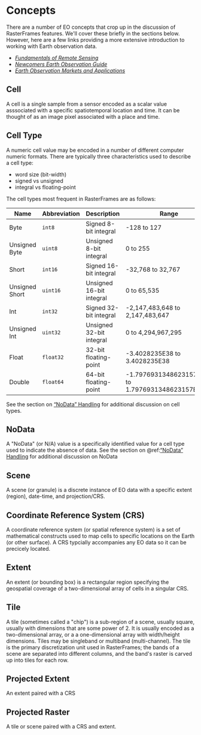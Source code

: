 # Concepts

There are a number of EO concepts that crop up in the discussion of RasterFrames features. We'll cover these briefly in the sections below. However, here are a few links providing a more extensive introduction to working with Earth observation data. 

* [_Fundamentals of Remote Sensing_](https://www.nrcan.gc.ca/maps-tools-and-publications/satellite-imagery-and-air-photos/tutorial-fundamentals-remote-sensing/9309)
* [_Newcomers Earth Observation Guide_](https://business.esa.int/newcomers-earth-observation-guide)
* [_Earth Observation Markets and Applications_](https://www.ofcom.org.uk/__data/assets/pdf_file/0021/82047/introduction_eo_for_ofcom_june_2015_no_video.pdf)

## Cell

A cell is a single sample from a sensor encoded as a scalar value asssociated with a specific spatiotemporal location and time. It can be thought of as an image pixel associated with a place and time. 

## Cell Type

A numeric cell value may be encoded in a number of different computer numeric formats. There are typically three characteristics used to describe a cell type:
* word size (bit-width)
* signed vs unsigned
* integral vs floating-point


The cell types most frequent in RasterFrames are as follows:

| Name | Abbreviation | Description | Range |
| --- | --- | --- | --- |
| Byte | `int8` | Signed 8-bit integral | -128 to 127 |
| Unsigned Byte | `uint8` | Unsigned 8-bit integral | 0 to 255 |
| Short | `int16` | Signed 16-bit integral | -32,768 to 32,767 |
| Unsigned Short | `uint16` | Unsigned 16-bit integral | 0 to 65,535 |
| Int | `int32` | Signed 32-bit integral | -2,147,483,648 to 2,147,483,647 |
| Unsigned Int | `uint32` | Unsigned 32-bit integral | 0 to 4,294,967,295 |
| Float | `float32` | 32-bit floating-point | -3.4028235E38 to 3.4028235E38 |
| Double | `float64` | 64-bit floating-point | -1.7976931348623157E308 to 1.7976931348623157E308 |

See the section on [“NoData” Handling](nodata-handling.md) for additional discussion on cell types.

## NoData

A "NoData" (or N/A) value is a specifically identified value for a cell type used to indicate the absence of data. See the section on @ref:[“NoData” Handling](nodata-handling.md) for additional discussion on NoData

## Scene

A scene (or granule) is a discrete instance of EO data with a specific extent (region), date-time, and projection/CRS. 

## Coordinate Reference System (CRS)

A coordinate reference system (or spatial reference system) is a set of mathematical constructs used to map cells to specific locations on the Earth (or other surface). A CRS typcially accompanies any EO data so it can be precicely located.

## Extent

An extent (or bounding box) is a rectangular region specifying the geospatial coverage of a two-dimensional array of cells in a singular CRS.

## Tile

A tile (sometimes called a "chip") is a sub-region of  a scene, usually square, usually with dimensions that are some power of 2. It is usually encoded as a two-dimensional array, or a a one-dimensional array with width/height dimensions. Tiles may be singleband or multiband (multi-channel). The tile is the primary discretization unit used in RasterFrames; the bands of a scene are separated into different columns, and the band's raster is carved up into tiles for each row.

## Projected Extent

An extent paired with a CRS

## Projected Raster

A tile or scene paired with a CRS and extent.
